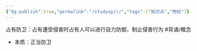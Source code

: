 ```yaml
---
{"dg-publish":true,"permalink":"/studyup///","tags":["知识点","物权"]}
---
```


占有防卫：占有遭受侵害时占有人可以进行自力防御，制止侵害行为 #背诵/概念 
- 本质：正当防卫